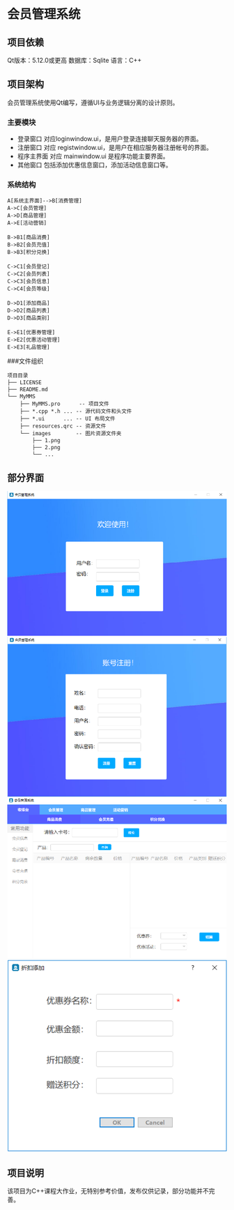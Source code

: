 # 会员管理系统
## 项目依赖
Qt版本：5.12.0或更高
数据库：Sqlite
语言：C++

## 项目架构
会员管理系统使用Qt编写，遵循UI与业务逻辑分离的设计原则。

### 主要模块
- 登录窗口 对应loginwindow.ui，是用户登录连接聊天服务器的界面。
- 注册窗口 对应 registwindow.ui，是用户在相应服务器注册帐号的界面。
- 程序主界面 对应 mainwindow.ui 是程序功能主要界面。
- 其他窗口 包括添加优惠信息窗口，添加活动信息窗口等。

### 系统结构
```
A[系统主界面]-->B[消费管理]
A->C[会员管理]
A->D[商品管理]
A->E[活动营销]

B->B1[商品消费]
B->B2[会员充值]
B->B3[积分兑换]

C->C1[会员登记]
C->C2[会员列表]
C->C3[会员信息]
C->C4[会员等级]

D->D1[添加商品]
D->D2[商品列表]
D->D3[商品类别]

E->E1[优惠券管理]
E->E2[优惠活动管理]
E->E3[礼品管理]

```

###文件组织
```
项目目录
├── LICENSE
├── README.md
└── MyMMS
    ├── MyMMS.pro      -- 项目文件
    ├── *.cpp *.h ... -- 源代码文件和头文件
    ├── *.ui      ... -- UI 布局文件
    ├── resources.qrc -- 资源文件
    └── images        -- 图片资源文件夹
        ├── 1.png
        ├── 2.png
        └── ...
```

## 部分界面
![登录界面](MyMMS/images/login.png)
![注册界面](MyMMS/images/regist.png)
![主界面](MyMMS/images/mainwindow.png)
![弹出界面](MyMMS/images/others.png)


## 项目说明
该项目为C++课程大作业，无特别参考价值，发布仅供记录，部分功能并不完善。

